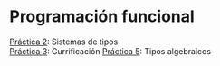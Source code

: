 # Programación funcional

[Práctica 2](https://github.com/valentinferreyra/pfunc/tree/main/practica_2): Sistemas de tipos </br>
[Práctica 3](https://github.com/valentinferreyra/pfunc/tree/main/practica_3): Currificación
[Práctica 5](https://github.com/valentinferreyra/pfunc/tree/main/practica_5): Tipos algebraicos

